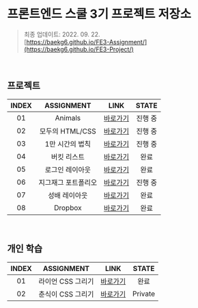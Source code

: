 # 프론트엔드 스쿨 3기 프로젝트 저장소
> 최종 업데이트: 2022. 09. 22.  
> [https://baekg6.github.io/FE3-Assignment/](https://baekg6.github.io/FE3-Project/)

<br/>

## 프로젝트
| INDEX | ASSIGNMENT | LINK | STATE |
|:-----:|:----------:|:----:|:-----:|
| 01 | Animals | [바로가기](./animals) | 진행 중 |
| 02 | 모두의 HTML/CSS | [바로가기](./everylion) | 진행 중 |
| 03 | 1만 시간의 법칙 | [바로가기](https://github.com/baekg6/FE3-10000hours) | 진행 중 |
| 04 | 버킷 리스트 | [바로가기](./bucketlist) | 완료 |
| 05 | 로그인 레이아웃 | [바로가기](./login) | 완료 |
| 06 | 지그재그 포트폴리오 | [바로가기](./zigzag) | 진행 중 |
| 07 | 성배 레이아웃 | [바로가기](./holy-grail) | 완료 |
| 08 | Dropbox | [바로가기](./dropbox) | 완료 |



<br/>

## 개인 학습
| INDEX | ASSIGNMENT | LINK | STATE |
|:-----:|:----------:|:----:|:-----:|
| 01 | 라이언 CSS 그리기 | [바로가기](./ryan) | 완료 | 
| 02 | 춘식이 CSS 그리기 | [바로가기](https://github.com/baekg6/FE3-Chunsik) | Private |

